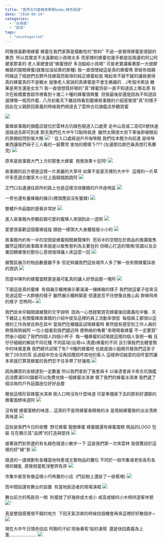 ```yaml
---
title: "雲林古坑蜜蜂故事館&amp;綠色隧道"
date: "2010-09-14"
categories: 
  - "台灣南"
  - "旅遊"
tags: 
  - "uncategoried"
---
```


阿徹很喜歡喝蜂蜜 蜂蜜在我們家算是獎勵性的"飲料" 不過一直覺得蜂蜜是很甜的東西  所以其實並不太喜歡給小孩喝太多 而家裡的蜂蜜也幾乎都是從兩邊的阿公阿嬤家那拿的 老人家總會說"蜂蜜很好 多泡點給小孩喝" 可是老實講看著那一大塑膠桶裝的龍眼蜂蜜(就像加油站賣的那種) 我一直很懷疑這是真的蜂蜜嗎 曾經有個親阿姨送了瓶她們去野外找蜂窩而取得的純正蜂蜜給我 喝起來不甜不膩的讓我覺得 真的蜂蜜真的不是糖水 就像老人家說的真蜂蜜是不會生螞蟻的 ...(考個冷笑話 糖果是男生還是女生?) 我一直很想買好喝的"真"蜂蜜但卻一直不知道該上哪去買 有次在板橋農會超市裡看到十幾二十種的蜂蜜很興奮  但我最後卻還是因為不知道該選擇哪一瓶而作罷.. 八月初看天下雜誌時看到蜜蜂故事館的介紹感覺很"真"的樣子 因此在父親節回嘉義的時候我們順道去了雲林古坑旗艦店參觀買蜜

![](images/4943264513_f22024caf3.jpg)

蜜蜂故事館的旗艦店就位於雲林古坑綠色隧道入口處旁 走中山高或二高切X號快速道路過去即可到達 那天我們在大中午12點時抵達  雖然太陽很大但下車後即被眼前的景緻給閃到張大眼 ![](images/4943272731_25664b7630.jpg)' ' 從入口處經過戶外咖啡館 我們往本館方向前進 是啥咪東西讓我們母子三人看的一臉驚愕 害怕的模樣ㄋ??? (左邊那位歐巴桑真想打馬賽克) ![](images/4943858406_5f806c32cc.jpg) 

原來是故事館大門上方的那隻大蜂蜜  視覺效果十足阿! ![](images/4943857698_0201666c2c.jpg)

故事館的前方便是這樣一片美麗的大草坪 如果不是夏天裡的大中午  這樣的一片草坪多麼適合闔家大小在上面嬉戲跑跳阿 ![](images/4943271893_810465d8ed.jpg)

正門口右邊通往廁所的路上也是這樣涼快雅緻的戶外座椅區 ![](images/4943857418_6e6a50a3d8.jpg)

一旁也還有養蜂箱的展示(裡頭應該沒有蜜蜂) ![](images/4943270069_e9c64cce74.jpg)

整體戶外庭園的感覺非常好 ![](images/4943269465_f725be31c9.jpg)

進入故事館內參觀前跟可愛的蜜蜂人來個到此一遊照 ![](images/4943855348_4ac4d16875.jpg)

愛愛很喜歡這個蜜蜂娃娃 跟她一樣頭大大身體瘦瘦小小的 ![](images/4943268917_9fbc0a4c60.jpg)

故事館內約有一半的空間是蜂蜜相關展覽陳列  而另半的空間在於商品的推廣販售 雖然這樣的故事館本來就是以販售營利為主要目的 但精心打造的環境/氛圍以及企業回饋鄉里的那份心意很值得讓人來這麼一回 ![](images/4943266885_f36a165afc.jpg)

展覽區展示的物品數量雖不多 但足夠讓我們這些城市人多了解一些有關蜂蜜採收的資訊 ![](images/4943266609_53e684b2ba.jpg)

而當中陳列的蜂蜜蛋糕更是幾可亂真的讓人好想品嘗一塊阿 ![](images/4943854846_f325643ed3.jpg)

下圖這是真的蜜蜂  有個展示櫃裡展示著滿滿一儲蜂箱的樣子 我們說這輩子從來沒見過這麼一大群蜂的樣子 雖然展示櫃夠緊密 但還是忍不住想像且擔心起 群蜂飛來的樣子 恐怖阿~ ![](images/4943854032_f7782dd8c3.jpg)

我們並未仔細閱讀展覽的文字說明  因為一心想趕緊買完蜂蜜後回嘉義吃中餐.. 天下雜誌上有關蜜蜂故事館的介紹中提及這裡的員工流動率很低  每個員工都很以這裡的工作為榮且熱在其中 當我們在櫃檯區試喝蜂蜜時 果然就有感受到工作人員的熱情與熱誠阿 一位小姐看到我們趨近時 便熱絡的喚著"來喝喝看蜂蜜 不一定要買" 然後小姐給了我們四個人四個小杯子  每一種蜂蜜的試喝就這樣四個人皆倒一輪 且仔仔細細的解說不同花種 不同區域(台灣vs.清邁)蜂蜜的不同 且引領我們去體會箇中的味覺差異 我們總共試喝了有7-8種的蜂蜜吧 也就是說小姐總共替我們這家子倒了28次的茶 且過程中完全沒再招攬招呼其他的客人 這樣熱切誠意的招呼當然讓本來就打算買蜂蜜的我們忍不住多帶了好幾瓶 ![](images/4943854604_0800992db9.jpg)

因為購買的金額達到一定數量 所以我們拿到了張會員卡 以後憑會員卡來古坑旗艦店消費滿500園都可以免費兌換一個蜂蜜冰淇淋 領了我們的蜂蜜冰淇淋 我們選了個涼爽的戶外庭園座位好好品嘗

徹爸這樣形容蜂蜜冰淇淋 剛入口時沒有什麼味道 可是準備吞下去的那剎好濃郁的蜂蜜蛋糕味道阿 ![](images/4943265995_8d69d9a5b4.jpg)

沒有錯 蜂蜜蛋糕的味道... 這真的不是用蜂蜜香精做的冰 是用純蜂蜜做的淡淡清爽真味道 ![](images/4943265691_9c2a959487.jpg)

這些是我們今日的收穫  野花蜂蜜 龍眼蜂蜜 蜂蜜醋還有蜂蜜蛋糕 商品的LOGO 包裝 在在顯示其"品牌"的打造與堅持 ![](images/4943264151_5047ed7348.jpg)

接著我們到旁邊的有名綠色隧道小散步一下 這是我們第一次來雲林 我很驚訝於這樣的好"綠"景 ![](images/4943850276_1f6dd86a9e.jpg)

隧道的一邊規劃有各種當地特產或文藝物品的攤位 不同於一般市集或老街各形各樣的雜亂  感覺相當乾淨整齊有序 ![](images/4943847768_2f00512068.jpg)

市集中甚至有像這樣小巧佈置的小店  (門前樹上還掛了一掛蕉哩) ![](images/4943849340_3b4382dde9.jpg)

而中間段還有舞台的設置  有當地創造者的現場演唱 ![](images/4943262377_6c6851f2a8.jpg)

舞台前方的馬路另一側  則擺放了好幾排或大或小 或高或矮的小木椅供遊客休憩 ![](images/4943262745_8f06c3f0fc.jpg)'

真是整個感覺很不錯的地方  下回天氣涼爽的時候找個機會再來這裡好好散個步~ ![](images/4943260603_618f92053c.jpg)

現在大中午日頭赤焰焰 阿徹的汗如'雨後春筍'般的湧現  還是快回嘉義為上策...................... ![](images/4943848174_3db919bf8f.jpg)
